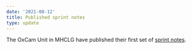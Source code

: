 ```yaml
---
date: '2021-08-12'
title: Published sprint notes
type: update
---
```


The OxCam Unit in MHCLG have published their first set of [sprint notes](2021-08-12).
